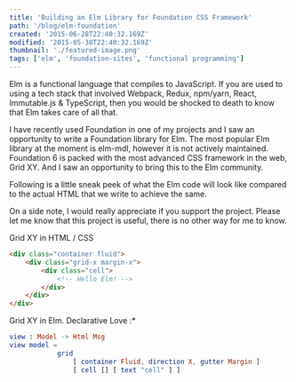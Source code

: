 ```yaml
---
title: 'Building an Elm Library for Foundation CSS Framework'
path: '/blog/elm-foundation'
created: '2015-06-28T22:40:32.169Z'
modified: '2015-05-30T22:40:32.169Z'
thumbnail: './featured-image.png'
tags: ['elm', 'foundation-sites', 'functional programming']
---
```


Elm is a functional language that compiles to JavaScript. If you are used to using a tech stack that involved Webpack,
Redux, npm/yarn, React, Immutable.js & TypeScript, then you would be shocked to death to know that Elm takes care of all
that.

I have recently used Foundation in one of my projects and I saw an opportunity to write a Foundation library for Elm. The most
popular Elm library at the moment is elm-mdl, however it is not actively maintained. Foundation 6 is packed with the most
advanced CSS framework in the web, Grid XY. And I saw an opportunity to bring this to the Elm community.

Following is a little sneak peek of what the Elm code will look like compared to the actual HTML that we write to
achieve the same.

On a side note, I would really appreciate if you support the project. Please let me know that this project is
useful, there is no other way for me to know.

Grid XY in HTML / CSS

```html
<div class="container fluid">
    <div class="grid-x margin-x">
        <div class="cell">
            <!-- Hello Elm! -->
        </div>
    </div>
</div>
```

Grid XY in Elm. Declarative Love :\*

```elm
view : Model -> Html Msg
view model =
            grid
                [ container Fluid, direction X, gutter Margin ]
                [ cell [] [ text "cell" ] ]
```
